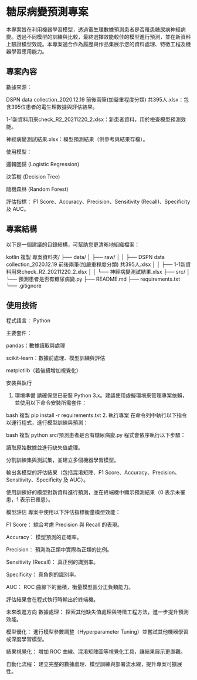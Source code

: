 # 糖尿病變預測專案

本專案旨在利用機器學習模型，透過電生理數據預測患者是否罹患糖尿病神經病變。透過不同模型的訓練與比較，最終選擇效能較佳的模型進行預測，並在新資料上驗證模型效能。本專案適合作為履歷與作品集展示您的資料處理、特徵工程及機器學習應用能力。

## 專案內容
數據來源：

DSPN data collection_2020.12.19 前後兩筆(加嚴重程度分類) 共395人.xlsx：包含395位患者的電生理數據與評估結果。

1-1新資料用來check_R2_20211220_2.xlsx：新患者資料，用於檢查模型預測效能。

神經病變測試結果.xlsx：模型預測結果（供參考與結果存檔）。

使用模型：

邏輯回歸 (Logistic Regression)

決策樹 (Decision Tree)

隨機森林 (Random Forest)

評估指標：
F1 Score、Accuracy、Precision、Sensitivity (Recall)、Specificity 及 AUC。

## 專案結構
以下是一個建議的目錄結構，可幫助您更清晰地組織檔案：

kotlin
複製
專案資料夾/
├── data/
│   ├── raw/
│   │   ├── DSPN data collection_2020.12.19 前後兩筆(加嚴重程度分類) 共395人.xlsx
│   │   ├── 1-1新資料用來check_R2_20211220_2.xlsx
│   │   └── 神經病變測試結果.xlsx
├── src/
│   └── 預測患者是否有糖尿病變.py
├── README.md
├── requirements.txt
└── .gitignore

## 使用技術
程式語言： Python

主要套件：

pandas：數據讀取與處理

scikit-learn：數據前處理、模型訓練與評估

matplotlib（若後續增加視覺化）

安裝與執行
1. 環境準備
請確保您已安裝 Python 3.x。建議使用虛擬環境來管理專案依賴，並使用以下命令安裝所需套件：

bash
複製
pip install -r requirements.txt
2. 執行專案
在命令列中執行以下指令以運行程式，進行模型訓練與預測：

bash
複製
python src/預測患者是否有糖尿病變.py
程式會依序執行以下步驟：

讀取原始數據並進行缺失值處理。

分割訓練集與測試集，並建立多個機器學習模型。

輸出各模型的評估結果（包括混淆矩陣、F1 Score、Accuracy、Precision、Sensitivity、Specificity 及 AUC）。

使用訓練好的模型對新資料進行預測，並在終端機中顯示預測結果（0 表示未罹患，1 表示已罹患）。

模型評估
專案中使用以下評估指標衡量模型效能：

F1 Score： 綜合考慮 Precision 與 Recall 的表現。

Accuracy： 模型預測的正確率。

Precision： 預測為正類中實際為正類的比例。

Sensitivity (Recall)： 真正例的識別率。

Specificity： 真負例的識別率。

AUC： ROC 曲線下的面積，衡量模型區分正負類能力。

評估結果會在程式執行時輸出於終端機。

未來改進方向
數據處理： 探索其他缺失值處理與特徵工程方法，進一步提升預測效能。

模型優化： 進行模型參數調整（Hyperparameter Tuning）並嘗試其他機器學習或深度學習模型。

結果視覺化： 增加 ROC 曲線、混淆矩陣圖等視覺化工具，讓結果展示更直觀。

自動化流程： 建立完整的數據處理、模型訓練與部署流水線，提升專案可擴展性。
